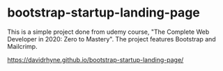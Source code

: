 # bootstrap-startup-landing-page
This is a simple project done from udemy course, "The Complete Web Developer in 2020: Zero to Mastery".  The project features Bootstrap and Mailcrimp.

https://davidrhyne.github.io/bootstrap-startup-landing-page/
